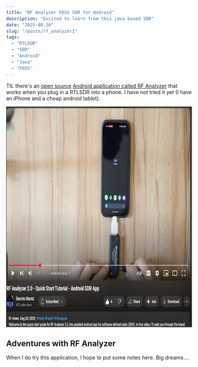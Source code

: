 ```yaml
---
title: "RF Analyzer FOSS SDR for Android"
description: "Excited to learn from this java based SDR"
date: "2025-08-20"
slug: "/posts/rf_analyzer1"
tags:
  - "RTLSDR"
  - "SDR"
  - "Android"
  - "Java"
  - "FOSS"
---
```


TIL there's an [open source](https://github.com/demantz/RFAnalyzer) [Android application called RF Analyzer](https://www.reddit.com/r/RTLSDR/comments/1mvm6nr/rf_analyzer_20_is_live_modern_android_sdr_app/) that works when you plug in a RTLSDR into a phone.  I have not tried it yet (I have an iPhone and a cheap android tablet).

<a href="https://youtu.be/sui54fqbImw?si=RT6DtFmO9Rc27gmf" target="_blank">
  <img src="image.png" alt="YouTube intro video" style="height: 600px;">
</a>

## Adventures with RF Analyzer

When I do try this application, I hope to put some notes here.  Big dreams....




